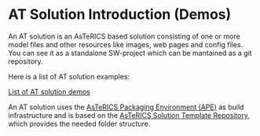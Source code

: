 # AT Solution Introduction (Demos)

An AT solution is an AsTeRICS based solution consisting of one or more model files and other resources like images, web pages and config files. You can see it as a standalone SW-project which can be mantained as a git repository.

Here is a list of AT solution examples:

[List of AT solution demos](http://asterics.github.io/AsTeRICS/webapps/startpage/index.html#submenuSolutionDemos)

An AT solution uses the [AsTeRICS Packaging Environment (APE)](./APE) as build infrastructure and is based on the [AsTeRICS Solution Template Repository](https://github.com/asterics/asterics-solution-template), which provides the needed folder structure.

